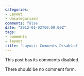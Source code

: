 ```yaml
---
categories:
- Layout
- Uncategorized
comments: false
date: "2012-01-02T00:00:00Z"
tags:
- comments
- layout
title: 'Layout: Comments Disabled'
---
```


This post has its comments disabled.

There should be no comment form.